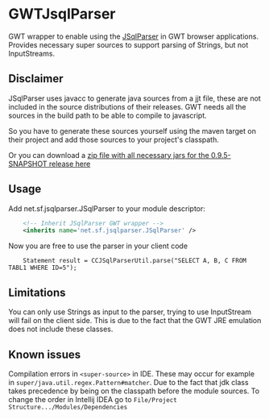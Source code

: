 # GWTJsqlParser

GWT wrapper to enable using the [JSqlParser](https://github.com/JSQLParser/JSqlParser) in GWT browser applications. Provides necessary super sources to support parsing of Strings, but not InputStreams.

## Disclaimer

JSqlParser uses javacc to generate java sources from a jjt file, these are not included in the source distributions of their releases. GWT needs all the sources in the build path to be able to compile to javascript.

So you have to generate these sources yourself using the maven target on their project and add those sources to your project's classpath.

Or you can download a [zip file with all necessary jars for the 0.9.5-SNAPSHOT release here](https://github.com/paxdei/GWTJsqlParser/releases/download/0.9.5-SNAPSHOT/gwt-jsqlparser-0.9.5-SNAPSHOT.zip)


## Usage

Add net.sf.jsqlparser.JSqlParser to your module descriptor:

```xml
	<!-- Inherit JSqlParser GWT wrapper -->
	<inherits name='net.sf.jsqlparser.JSqlParser' />
```
Now you are free to use the parser in your client code

~~~
	Statement result = CCJSqlParserUtil.parse("SELECT A, B, C FROM TABL1 WHERE ID=5");
~~~

## Limitations

You can only use Strings as input to the parser, trying to use InputStream will fail on the client side. This is due to the fact that the GWT JRE emulation does not include these classes.

## Known issues

Compilation errors in `<super-source>` in IDE.
These may occur for example in `super/java.util.regex.Pattern#matcher`.
Due to the fact that jdk class takes precedence by being on the classpath before the module sources.
To change the order in Intellij IDEA go to `File/Project Structure.../Modules/Dependencies`